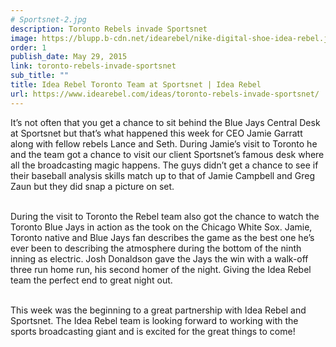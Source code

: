 ```yaml
---
# Sportsnet-2.jpg
description: Toronto Rebels invade Sportsnet
image: https://blupp.b-cdn.net/idearebel/nike-digital-shoe-idea-rebel.jpeg?quality=80&width=800
order: 1
publish_date: May 29, 2015
link: toronto-rebels-invade-sportsnet
sub_title: ""
title: Idea Rebel Toronto Team at Sportsnet | Idea Rebel
url: https://www.idearebel.com/ideas/toronto-rebels-invade-sportsnet/
---
```

It’s not often that you get a chance to sit behind the Blue Jays Central Desk at Sportsnet but that’s what happened this week for CEO Jamie Garratt along with fellow rebels Lance and Seth. During Jamie’s visit to Toronto he and the team got a chance to visit our client Sportsnet’s famous desk where all the broadcasting magic happens. The guys didn’t get a chance to see if their baseball analysis skills match up to that of Jamie Campbell and Greg Zaun but they did snap a picture on set.

\
During the visit to Toronto the Rebel team also got the chance to watch the Toronto Blue Jays in action as the took on the Chicago White Sox. Jamie, Toronto native and Blue Jays fan describes the game as the best one he’s ever been to describing the atmosphere during the bottom of the ninth inning as electric. Josh Donaldson gave the Jays the win with a walk-off three run home run, his second homer of the night. Giving the Idea Rebel team the perfect end to great night out.

\
This week was the beginning to a great partnership with Idea Rebel and Sportsnet. The Idea Rebel team is looking forward to working with the sports broadcasting giant and is excited for the great things to come!
